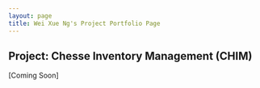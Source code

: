 ```yaml
---
layout: page
title: Wei Xue Ng's Project Portfolio Page
---
```


## Project: Chesse Inventory Management (CHIM)

[Coming Soon]
